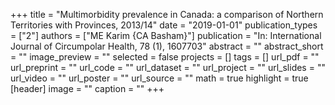 +++
title = "Multimorbidity prevalence in Canada: a comparison of Northern Territories with Provinces, 2013/14"
date = "2019-01-01"
publication_types = ["2"]
authors = ["ME Karim {CA Basham}"]
publication = "In: International Journal of Circumpolar Health, 78 (1), 1607703"
abstract = ""
abstract_short = ""
image_preview = ""
selected = false
projects = []
tags = []
url_pdf = ""
url_preprint = ""
url_code = ""
url_dataset = ""
url_project = ""
url_slides = ""
url_video = ""
url_poster = ""
url_source = ""
math = true
highlight = true
[header]
image = ""
caption = ""
+++
